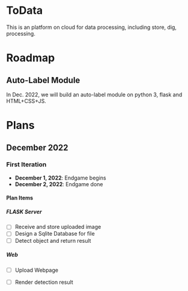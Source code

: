 # ToData
This is an platform on cloud for data processing, including store, dig, processing.

# Roadmap
## Auto-Label Module
In Dec. 2022, we will build an auto-label module on python 3, flask and HTML+CSS+JS.

# Plans
## December 2022
### First Iteration
- **December 1, 2022**: Endgame begins
- **December 2, 2022**: Endgame done
#### Plan Items
##### FLASK Server
- [ ] Receive and store uploaded image
- [ ] Design a Sqlite Database for file
- [ ] Detect object and return result
##### Web
- [ ] Upload Webpage
- [ ] Render detection result


